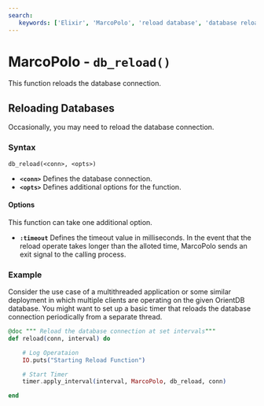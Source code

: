 ```yaml
---
search:
   keywords: ['Elixir', 'MarcoPolo', 'reload database', 'database reload', 'db_reload']
---
```


# MarcoPolo - `db_reload()`

This function reloads the database connection.

## Reloading Databases

Occasionally, you may need to reload the database connection.

### Syntax

```
db_reload(<conn>, <opts>)
```

- **`<conn>`** Defines the database connection.
- **`<opts>`** Defines additional options for the function.

#### Options

This function can take one additional option.

- **`:timeout`** Defines the timeout value in milliseconds.  In the event that the reload operate takes longer than the alloted time, MarcoPolo sends an exit signal to the calling process.

### Example

Consider the use case of a multithreaded application or some similar deployment in which multiple clients are operating on the given OrientDB database.  You might want to set up a basic timer that reloads the database connection periodically from a separate thread.

```elixir
@doc """ Reload the database connection at set intervals"""
def reload(conn, interval) do

	# Log Operataion
	IO.puts("Starting Reload Function")

	# Start Timer
	timer.apply_interval(interval, MarcoPolo, db_reload, conn)

end
```
